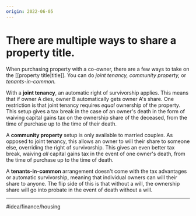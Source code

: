 ```yaml
---
origin: 2022-06-05
---
```

# There are multiple ways to share a property title. 
When purchasing property with a co-owner, there are a few ways to take on the [[property title|title]]. You can do *joint tenancy,* *community property,* or *tenants-in-common.*

With a **joint tenancy**, an automatic right of survivorship applies. This means that if owner A dies, owner B automatically gets owner A's share. One restriction is that joint tenancy requires *equal* ownership of the property. This setup gives a tax break in the case of an owner's death in the form of waiving capital gains tax on the ownership share of the deceased, from the time of purchase up to the time of their death. 

A **community property** setup is only available to married couples. As opposed to joint tenancy, this allows an owner to will their share to someone else, overriding the right of survivorship. This gives an even better tax break, waiving *all* capital gains tax in the event of one owner's death, from the time of purchase up to the time of death. 

A **tenants-in-common** arrangement doesn't come with the tax advantages or automatic survivorship, meaning that individual owners can will their share to anyone. The flip side of this is that without a will, the ownership share will go into probate in the event of death without a will. 

---
#idea/finance/housing 